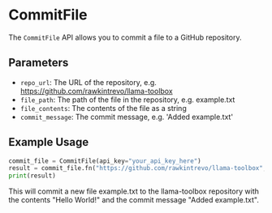 # CommitFile

The `CommitFile` API allows you to commit a file to a GitHub repository.

## Parameters

* `repo_url`: The URL of the repository, e.g. https://github.com/rawkintrevo/llama-toolbox
* `file_path`: The path of the file in the repository, e.g. example.txt
* `file_contents`: The contents of the file as a string
* `commit_message`: The commit message, e.g. 'Added example.txt'

## Example Usage

```python  
commit_file = CommitFile(api_key="your_api_key_here")  
result = commit_file.fn("https://github.com/rawkintrevo/llama-toolbox", "example.txt", "Hello World!", "Added example.txt")  
print(result)  
```

This will commit a new file example.txt to the llama-toolbox repository with the contents "Hello World!" and the commit message "Added example.txt".